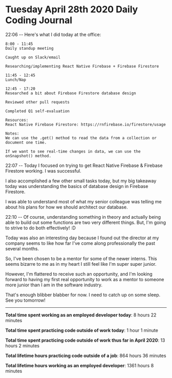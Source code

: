 # Tuesday April 28th 2020 Daily Coding Journal

22:06 -- Here's what I did today at the office:
```
8:00 - 11:45
Daily standup meeting

Caught up on Slack/email

Researching/implementing React Native Firebase + Firebase Firestore

11:45 - 12:45
Lunch/Nap

12:45 - 17:20
Researched a bit about Firebase Firestore database design

Reviewed other pull requests

Completed Q1 self-evaluation

Resources:
React Native Firebase Firestore: https://rnfirebase.io/firestore/usage

Notes:
We can use the .get() method to read the data from a collection or document one time.

If we want to see real-time changes in data, we can use the onSnapshot() method. 
```
22:07 -- Today I focused on trying to get React Native Firebase & Firebase Firestore working. I was successful.

I also accomplished a few other small tasks today, but my big takeaway today was understanding the basics of database design in Firebase Firestore.

I was able to understand most of what my senior colleague was telling me about his plans for how we should architect our database.

22:10 -- Of course, understanding something in theory and actually being able to build out some functions are two very different things. But, I'm going to strive to do both effectively! :D

Today was also an interesting day because I found out the director at my company seems to like how far I've come along professionally the past several months.

So, I've been chosen to be a mentor for some of the newer interns. This seems bizarre to me as in my heart I still feel like I'm super super junior.

However, I'm flattered to receive such an opportunity, and I'm looking forward to having my first real opportunity to work as a mentor to someone more junior than I am in the software industry.

That's enough blibber blabber for now. I need to catch up on some sleep. See you tomorrow!
___
**Total time spent working as an employed developer today**: 8 hours 22 minutes

**Total time spent practicing code outside of work today**: 1 hour 1 minute

**Total time spent practicing code outside of work thus far in April 2020**: 13 hours 2 minutes

**Total lifetime hours practicing code outside of a job**: 864 hours 36 minutes

**Total lifetime hours working as an employed developer**: 1361 hours 8 minutes